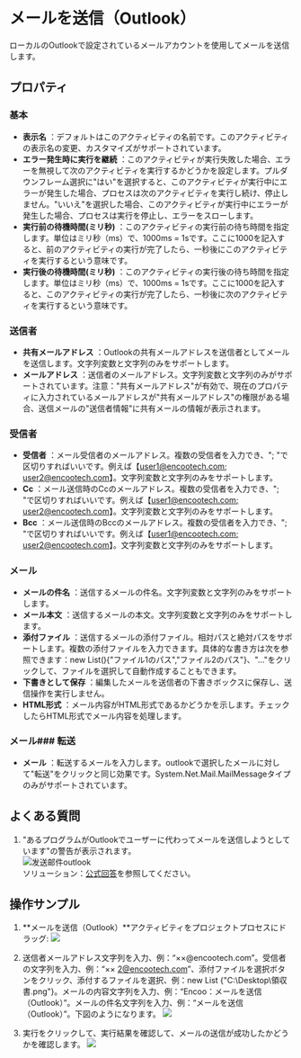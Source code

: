 # メールを送信（Outlook）

ローカルのOutlookで設定されているメールアカウントを使用してメールを送信します。

## プロパティ

### 基本

- **表示名** ：デフォルトはこのアクティビティの名前です。このアクティビティの表示名の変更、カスタマイズがサポートされています。
- **エラー発生時に実行を継続** ：このアクティビティが実行失敗した場合、エラーを無視して次のアクティビティを実行するかどうかを設定します。プルダウンフレーム選択に"はい"を選択すると、このアクティビティが実行中にエラーが発生した場合、プロセスは次のアクティビティを実行し続け、停止しません。"いいえ"を選択した場合、このアクティビティが実行中にエラーが発生した場合、プロセスは実行を停止し、エラーをスローします。
- **実行前の待機時間(ミリ秒)** ：このアクティビティの実行前の待ち時間を指定します。単位はミリ秒（ms）で、1000ms = 1sです。ここに1000を記入すると、前のアクティビティの実行が完了したら、一秒後にこのアクティビティを実行するという意味です。
- **実行後の待機時間(ミリ秒)** ：このアクティビティの実行後の待ち時間を指定します。単位はミリ秒（ms）で、1000ms = 1sです。ここに1000を記入すると、このアクティビティの実行が完了したら、一秒後に次のアクティビティを実行するという意味です。


### 送信者

- **共有メールアドレス** ：Outlookの共有メールアドレスを送信者としてメールを送信します。文字列変数と文字列のみをサポートします。
- **メールアドレス** ：送信者のメールアドレス。文字列変数と文字列のみがサポートされています。注意："共有メールアドレス"が有効で、現在のプロパティに入力されているメールアドレスが"共有メールアドレス"の権限がある場合、送信メールの"送信者情報"に共有メールの情報が表示されます。

### 受信者

- **受信者** ：メール受信者のメールアドレス。複数の受信者を入力でき、"; "で区切りすればいいです。例えば【[user1@encootech.com; user2@encootech.com](mailto:user1@encootech.com;%20user2@encootech.com)】。文字列変数と文字列のみをサポートします。
- **Cc** ：メール送信時のCcのメールアドレス。複数の受信者を入力でき、"; "で区切りすればいいです。例えば【[user1@encootech.com; user2@encootech.com](mailto:user1@encootech.com;%20user2@encootech.com)】。文字列変数と文字列のみをサポートします。
- **Bcc** ：メール送信時のBccのメールアドレス。複数の受信者を入力でき、"; "で区切りすればいいです。例えば【[user1@encootech.com; user2@encootech.com](mailto:user1@encootech.com;%20user2@encootech.com)】。文字列変数と文字列のみをサポートします。

### メール

- **メールの件名** ：送信するメールの件名。文字列変数と文字列のみをサポートします。
- **メール本文** ：送信するメールの本文。文字列変数と文字列のみをサポートします。
- **添付ファイル** ：送信するメールの添付ファイル。相対パスと絶対パスをサポートします。複数の添付ファイルを入力できます。具体的な書き方は次を参照できます：new List<string>(){"ファイル1のパス","ファイル2のパス"}、"..."をクリックして、ファイルを選択して自動作成することもできます。
- **下書きとして保存** ：編集したメールを送信者の下書きボックスに保存し、送信操作を実行しません。
- **HTML形式** ：メール内容がHTML形式であるかどうかを示します。チェックしたらHTML形式でメール内容を処理します。

### メール### 転送

- **メール** ：転送するメールを入力します。outlookで選択したメールに対して"転送"をクリックと同じ効果です。System.Net.Mail.MailMessageタイプのみがサポートされています。

## よくある質問

1. "あるプログラムがOutlookでユーザーに代わってメールを送信しようとしています"の警告が表示されます。<br>
   ![发送邮件outlook](https://docimages.blob.core.chinacloudapi.cn/images/Activities/sendoutlookmail20201204.png)<br>
   ソリューション：[公式回答](https://docs.microsoft.com/zh-cn/outlook/troubleshoot/security/a-program-is-trying-to-send-an-email-message-on-your-behalf)を参照してください。

## 操作サンプル

1. **メールを送信（Outlook）**アクティビティをプロジェクトプロセスにドラッグ:
![](https://docimages.blob.core.chinacloudapi.cn/images/Activities/SendOutlookMail2020122201.png)

2. 送信者メールアドレス文字列を入力、例：“××@encootech.com”。受信者の文字列を入力、例：“×× 2@encootech.com”、添付ファイルを選択ボタンをクリック、添付するファイルを選択、例：new List <string>{"C:\\Desktop\\領収書.png"}。メールの内容文字列を入力、例：“Encoo：メールを送信（Outlook）”。メールの件名文字列を入力、例：“メールを送信（Outlook）”。下図のようになります。
![](https://docimages.blob.core.chinacloudapi.cn/images/Activities/SendOutlookMail2020122202.png)

3. 実行をクリックして、実行結果を確認して、メールの送信が成功したかどうかを確認します。
![](https://docimages.blob.core.chinacloudapi.cn/images/Activities/SendOutlookMail2020122203.png)